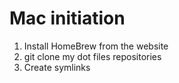 # Mac initiation

1. Install HomeBrew from the website
2. git clone my dot files repositories
3. Create symlinks


